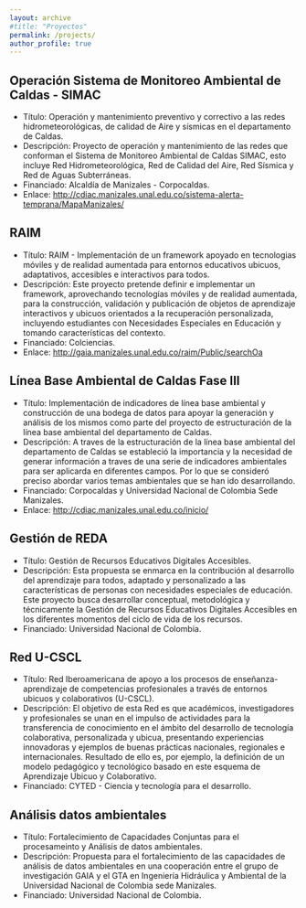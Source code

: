 ```yaml
---
layout: archive
#title: "Proyectos"
permalink: /projects/
author_profile: true
---
```


## Operación Sistema de Monitoreo Ambiental de Caldas - SIMAC

* Título: Operación y mantenimiento preventivo y correctivo a las redes hidrometeorológicas, de calidad de Aire y sísmicas en el departamento de Caldas.
* Descripción: Proyecto de operación y mantenimiento de las redes que conforman el Sistema de Monitoreo Ambiental de Caldas SIMAC, esto incluye Red Hidrometeorológica, Red de Calidad del Aire, Red Sísmica y Red de Aguas Subterráneas.
* Financiado: Alcaldía de Manizales - Corpocaldas.
* Enlace: http://cdiac.manizales.unal.edu.co/sistema-alerta-temprana/MapaManizales/

## RAIM

* Título: RAIM - Implementación de un framework apoyado en tecnologias móviles y de realidad aumentada para entornos educativos ubicuos, adaptativos, accesibles e interactivos para todos.
* Descripción: Este proyecto pretende definir e implementar un framework, aprovechando tecnologías móviles y de realidad aumentada, para la construcción, validación y publicación de objetos de aprendizaje interactivos y ubicuos orientados a la recuperación personalizada, incluyendo estudiantes con Necesidades Especiales en Educación y tomando características del contexto.
* Financiado: Colciencias.
* Enlace: http://gaia.manizales.unal.edu.co/raim/Public/searchOa

## Línea Base Ambiental de Caldas Fase III

* Título: Implementación de indicadores de línea base ambiental y construcción de una bodega de datos para apoyar la generación y análisis de los mismos como parte del proyecto de estructuración de la línea base ambiental del departamento de Caldas.
* Descripción: A traves de la estructuración de la línea base ambiental del departamento de Caldas se estableció la importancia y la necesidad de generar información a traves de una serie de indicadores ambientales para ser aplicarda en diferentes campos. Por lo que se consideró preciso abordar varios temas ambientales que se han ido desarrollando.
* Financiado: Corpocaldas y Universidad Nacional de Colombia Sede Manizales.
* Enlace: http://cdiac.manizales.unal.edu.co/inicio/

## Gestión de REDA

* Título: Gestión de Recursos Educativos Digitales Accesibles.
* Descripción: Esta propuesta se enmarca en la contribución al desarrollo del aprendizaje para todos, adaptado y personalizado a las características de personas con necesidades especiales de educación. Este proyecto busca desarrollar conceptual, metodológica y técnicamente la Gestión de Recursos Educativos Digitales Accesibles en los diferentes momentos del ciclo de vida de los recursos.
* Financiado: Universidad Nacional de Colombia.

## Red U-CSCL

* Título: Red Iberoamericana de apoyo a los procesos de enseñanza-aprendizaje de competencias profesionales a través de entornos ubicuos y colaborativos (U-CSCL).
* Descripción: El objetivo de esta Red es que académicos, investigadores y profesionales se unan en el impulso de actividades para la transferencia de conocimiento en el ámbito del desarrollo de tecnología colaborativa, personalizada y ubicua, presentando experiencias innovadoras y ejemplos de buenas prácticas nacionales, regionales e internacionales. Resultado de ello es, por ejemplo, la definición de un modelo pedagógico y tecnológico basado en este esquema de Aprendizaje Ubicuo y Colaborativo.
* Financiado: CYTED - Ciencia y tecnología para el desarrollo.

## Análisis datos ambientales

* Título: Fortalecimiento de Capacidades Conjuntas para el procesameinto y Análisis de datos ambientales.
* Descripción: Propuesta para el fortalecimiento de las capacidades de análisis de datos ambientales en una cooperación entre el grupo de investigación GAIA y el GTA en Ingeniería Hidráulica y Ambiental de la Universidad Nacional de Colombia sede Manizales.
* Financiado: Universidad Nacional de Colombia.